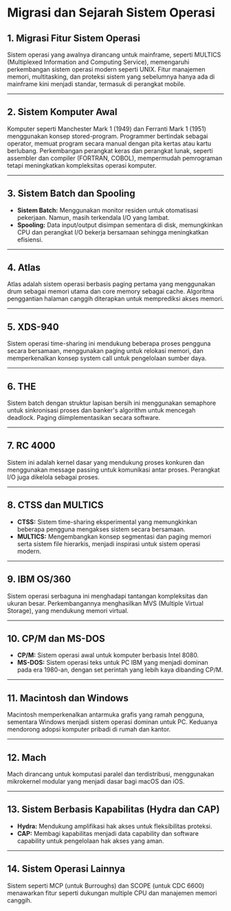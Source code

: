 # Migrasi dan Sejarah Sistem Operasi

## 1. Migrasi Fitur Sistem Operasi
Sistem operasi yang awalnya dirancang untuk mainframe, seperti MULTICS (Multiplexed Information and Computing Service), memengaruhi perkembangan sistem operasi modern seperti UNIX. Fitur manajemen memori, multitasking, dan proteksi sistem yang sebelumnya hanya ada di mainframe kini menjadi standar, termasuk di perangkat mobile.

---

## 2. Sistem Komputer Awal
Komputer seperti Manchester Mark 1 (1949) dan Ferranti Mark 1 (1951) menggunakan konsep stored-program. Programmer bertindak sebagai operator, memuat program secara manual dengan pita kertas atau kartu berlubang. Perkembangan perangkat keras dan perangkat lunak, seperti assembler dan compiler (FORTRAN, COBOL), mempermudah pemrograman tetapi meningkatkan kompleksitas operasi komputer.

---

## 3. Sistem Batch dan Spooling
- **Sistem Batch:** Menggunakan monitor residen untuk otomatisasi pekerjaan. Namun, masih terkendala I/O yang lambat.
- **Spooling:** Data input/output disimpan sementara di disk, memungkinkan CPU dan perangkat I/O bekerja bersamaan sehingga meningkatkan efisiensi.

---

## 4. Atlas
Atlas adalah sistem operasi berbasis paging pertama yang menggunakan drum sebagai memori utama dan core memory sebagai cache. Algoritma penggantian halaman canggih diterapkan untuk memprediksi akses memori.

---

## 5. XDS-940
Sistem operasi time-sharing ini mendukung beberapa proses pengguna secara bersamaan, menggunakan paging untuk relokasi memori, dan memperkenalkan konsep system call untuk pengelolaan sumber daya.

---

## 6. THE
Sistem batch dengan struktur lapisan bersih ini menggunakan semaphore untuk sinkronisasi proses dan banker's algorithm untuk mencegah deadlock. Paging diimplementasikan secara software.

---

## 7. RC 4000
Sistem ini adalah kernel dasar yang mendukung proses konkuren dan menggunakan message passing untuk komunikasi antar proses. Perangkat I/O juga dikelola sebagai proses.

---

## 8. CTSS dan MULTICS
- **CTSS:** Sistem time-sharing eksperimental yang memungkinkan beberapa pengguna mengakses sistem secara bersamaan.
- **MULTICS:** Mengembangkan konsep segmentasi dan paging memori serta sistem file hierarkis, menjadi inspirasi untuk sistem operasi modern.

---

## 9. IBM OS/360
Sistem operasi serbaguna ini menghadapi tantangan kompleksitas dan ukuran besar. Perkembangannya menghasilkan MVS (Multiple Virtual Storage), yang mendukung memori virtual.

---

## 10. CP/M dan MS-DOS
- **CP/M:** Sistem operasi awal untuk komputer berbasis Intel 8080.
- **MS-DOS:** Sistem operasi teks untuk PC IBM yang menjadi dominan pada era 1980-an, dengan set perintah yang lebih kaya dibanding CP/M.

---

## 11. Macintosh dan Windows
Macintosh memperkenalkan antarmuka grafis yang ramah pengguna, sementara Windows menjadi sistem operasi dominan untuk PC. Keduanya mendorong adopsi komputer pribadi di rumah dan kantor.

---

## 12. Mach
Mach dirancang untuk komputasi paralel dan terdistribusi, menggunakan mikrokernel modular yang menjadi dasar bagi macOS dan iOS.

---

## 13. Sistem Berbasis Kapabilitas (Hydra dan CAP)
- **Hydra:** Mendukung amplifikasi hak akses untuk fleksibilitas proteksi.
- **CAP:** Membagi kapabilitas menjadi data capability dan software capability untuk pengelolaan hak akses yang aman.

---

## 14. Sistem Operasi Lainnya
Sistem seperti MCP (untuk Burroughs) dan SCOPE (untuk CDC 6600) menawarkan fitur seperti dukungan multiple CPU dan manajemen memori canggih.
